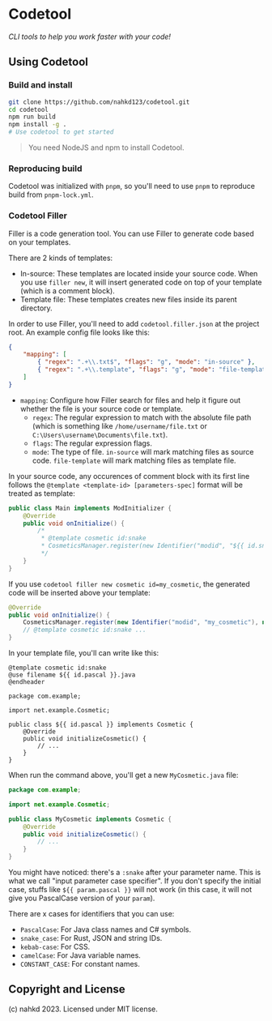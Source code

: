 # Codetool
_CLI tools to help you work faster with your code!_

## Using Codetool
### Build and install
```sh
git clone https://github.com/nahkd123/codetool.git
cd codetool
npm run build
npm install -g .
# Use codetool to get started
```

> You need NodeJS and npm to install Codetool.

### Reproducing build
Codetool was initialized with `pnpm`, so you'll need to use `pnpm` to reproduce build from `pnpm-lock.yml`.

### Codetool Filler
Filler is a code generation tool. You can use Filler to generate code based on your templates.

There are 2 kinds of templates:
- In-source: These templates are located inside your source code. When you use `filler new`, it will insert generated code on top of your template (which is a comment block).
- Template file: These templates creates new files inside its parent directory.

In order to use Filler, you'll need to add `codetool.filler.json` at the project root. An example config file looks like this:

```json
{
    "mapping": [
        { "regex": ".+\\.txt$", "flags": "g", "mode": "in-source" },
        { "regex": ".+\\.template", "flags": "g", "mode": "file-template" }
    ]
}
```

- `mapping`: Configure how Filler search for files and help it figure out whether the file is your source code or template.
    - `regex`: The regular expression to match with the absolute file path (which is something like `/home/username/file.txt` or `C:\Users\username\Documents\file.txt`).
    - `flags`: The regular expression flags.
    - `mode`: The type of file. `in-source` will mark matching files as source code. `file-template` will mark matching files as template file.

In your source code, any occurences of comment block with its first line follows the `@template <template-id> [parameters-spec]` format will be treated as template:

```java
public class Main implements ModInitializer {
    @Override
    public void onInitialize() {
        /*
         * @template cosmetic id:snake
         * CosmeticsManager.register(new Identifier("modid", "${{ id.snake }}"), new ${{ id.pascal }}());
         */
    }
}
```

If you use `codetool filler new cosmetic id=my_cosmetic`, the generated code will be inserted above your template:

```java
@Override
public void onInitialize() {
    CosmeticsManager.register(new Identifier("modid", "my_cosmetic"), new MyCosmetic());
    // @template cosmetic id:snake ...
}
```

In your template file, you'll can write like this:

```
@template cosmetic id:snake
@use filename ${{ id.pascal }}.java
@endheader

package com.example;

import net.example.Cosmetic;

public class ${{ id.pascal }} implements Cosmetic {
    @Override
    public void initializeCosmetic() {
        // ...
    }
}
```

When run the command above, you'll get a new `MyCosmetic.java` file:

```java
package com.example;

import net.example.Cosmetic;

public class MyCosmetic implements Cosmetic {
    @Override
    public void initializeCosmetic() {
        // ...
    }
}
```

You might have noticed: there's a `:snake` after your parameter name. This is what we call "input parameter case specifier". If you don't specify the initial case, stuffs like `${{ param.pascal }}` will not work (in this case, it will not give you PascalCase version of your `param`).

There are x cases for identifiers that you can use:
- `PascalCase`: For Java class names and C# symbols.
- `snake_case`: For Rust, JSON and string IDs.
- `kebab-case`: For CSS.
- `camelCase`: For Java variable names.
- `CONSTANT_CASE`: For constant names.

## Copyright and License
(c) nahkd 2023. Licensed under MIT license.